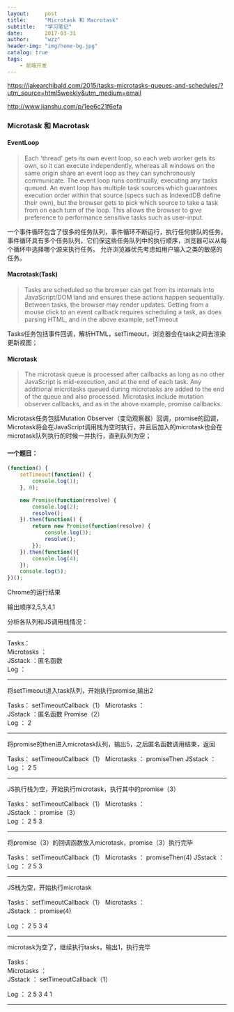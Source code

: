 ```yaml
---
layout:     post
title:      "Microtask 和 Macrotask"
subtitle:   "学习笔记"
date:       2017-03-31
author:     "wzz"
header-img: "img/home-bg.jpg"
catalog: true
tags:
    - 前端开发
---
```

https://jakearchibald.com/2015/tasks-microtasks-queues-and-schedules/?utm_source=html5weekly&utm_medium=email

http://www.jianshu.com/p/1ee6c21f6efa

### Microtask 和 Macrotask

#### EventLoop

> Each 'thread' gets its own event loop, so each web worker gets its own, so it can execute independently, whereas all windows on the same origin share an event loop as they can synchronously communicate. The event loop runs continually, executing any tasks queued. An event loop has multiple task sources which guarantees execution order within that source (specs such as IndexedDB define their own), but the browser gets to pick which source to take a task from on each turn of the loop. This allows the browser to give preference to performance sensitive tasks such as user-input.

一个事件循环包含了很多的任务队列，事件循环不断运行，执行任何排队的任务。 事件循环具有多个任务队列，它们保这些任务队列中的执行顺序，浏览器可以从每个循环中选择哪个源来执行任务。 允许浏览器优先考虑如用户输入之类的敏感的任务。


#### Macrotask(Task)

> Tasks are scheduled so the browser can get from its internals into JavaScript/DOM land and ensures these actions happen sequentially. Between tasks, the browser may render updates. Getting from a mouse click to an event callback requires scheduling a task, as does parsing HTML, and in the above example, setTimeout

Tasks任务包括事件回调，解析HTML，setTimeout，浏览器会在task之间去渲染更新视图；

#### Microtask

> The microtask queue is processed after callbacks as long as no other JavaScript is mid-execution, and at the end of each task. Any additional microtasks queued during microtasks are added to the end of the queue and also processed. Microtasks include mutation observer callbacks, and as in the above example, promise callbacks.

Microtask任务包括Mutation Observer（变动观察器）回调，promise的回调，Microtask将会在JavaScript调用栈为空时执行，并且后加入的microtask也会在microtask队列执行的时候一并执行，直到队列为空；

#### 一个题目：

```js
(function() {
    setTimeout(function() {
        console.log(1);
    }, 0);

    new Promise(function(resolve) {
        console.log(2);
        resolve();
    }).then(function() {
        return new Promise(function(resolve) {
            console.log(3);
            resolve();
        });
    }).then(function(){
        console.log(4);
    });
    console.log(5);
})();
```

Chrome的运行结果

输出顺序2,5,3,4,1

分析各队列和JS调用栈情况：

----------------------

Tasks：   
Microtasks ：   
JSstack ：匿名函数                      
Log	 ：                          

----------------------

将setTimeout进入task队列，开始执行promise,输出2

Tasks：   setTimeoutCallback（1）
Microtasks ：   
JSstack ：匿名函数   Promise（2）                   
Log	 ：   2                       

----------------------

将promise的then进入microtask队列，输出5，之后匿名函数调用结束，返回

Tasks：   setTimeoutCallback（1）
Microtasks ：   promiseThen
JSstack ：                      
Log	 ：   2   5                    

----------------------

JS执行栈为空，开始执行microtask，执行其中的promise（3）

Tasks：   setTimeoutCallback（1）
Microtasks ：   
JSstack ：   promise（3）                  
Log	 ：   2   5    3                

----------------------

将promise（3）的回调函数放入microtask，promise（3）执行完毕

Tasks：   setTimeoutCallback（1）
Microtasks ：   promiseThen(4)
JSstack ：                   
Log	 ：   2   5   3                

----------------------

JS栈为空，开始执行microtask

Tasks：  setTimeoutCallback（1）
Microtasks ：   
JSstack ：  promise(4)                 

Log	 ：   2   5   3   4            

----------------------

microtask为空了，继续执行tasks，输出1，执行完毕

Tasks：   
Microtasks ：   
JSstack ：   setTimeoutCallback（1）             

Log	 ：   2   5   3   4   1       

----------------------
